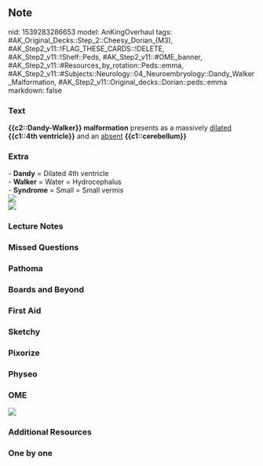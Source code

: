 ## Note
nid: 1539283286653
model: AnKingOverhaul
tags: #AK_Original_Decks::Step_2::Cheesy_Dorian_(M3), #AK_Step2_v11::!FLAG_THESE_CARDS::!DELETE, #AK_Step2_v11::!Shelf::Peds, #AK_Step2_v11::#OME_banner, #AK_Step2_v11::#Resources_by_rotation::Peds::emma, #AK_Step2_v11::#Subjects::Neurology::04_Neuroembryology::Dandy_Walker_Malformation, #AK_Step2_v11::Original_decks::Dorian::peds::emma
markdown: false

### Text
<b>{{c2::Dandy-Walker}} malformation</b> presents as a massively
<u>dilated</u> <b>{{c1::4th ventricle}}</b> and an <u>absent</u>
<b>{{c1::cerebellum}}</b>

### Extra
<div>
  <div>
    - <b>Dandy</b> = Dilated 4th ventricle
  </div>
  <div>
    - <b>Walker</b> = Water = Hydrocephalus
  </div>
  <div>
    - <b>Syndrome</b> = Small = Small vermis
  </div>
  <div><img src="paste-5784869976145921.jpg"></div>
</div><img src="paste-5436041322299393.jpg">

### Lecture Notes


### Missed Questions


### Pathoma


### Boards and Beyond


### First Aid


### Sketchy


### Pixorize


### Physeo


### OME
<div class="ome-widget">
  <a href="https://onlinemeded.org?ref=anki"><img src=
  "_OME_AnkiFlashcards_General_7.png"></a>
</div>

### Additional Resources


### One by one

